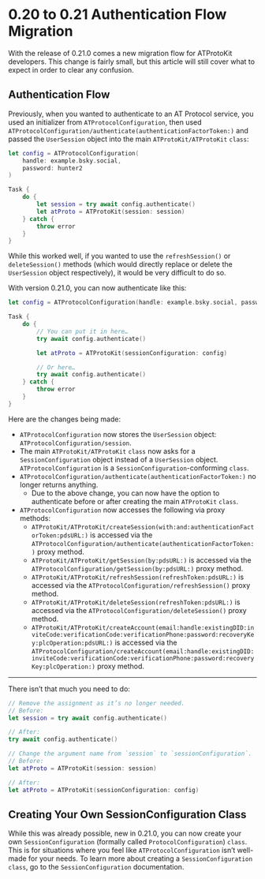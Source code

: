 # 0.20 to 0.21 Authentication Flow Migration

With the release of 0.21.0 comes a new migration flow for ATProtoKit developers. This change is fairly small, but this article will still cover what to expect in order to clear any confusion.

## Authentication Flow

Previously, when you wanted to authenticate to an AT Protocol service, you used an initializer from ``ATProtocolConfiguration``, then used ``ATProtocolConfiguration/authenticate(authenticationFactorToken:)`` and passed the ``UserSession`` object into the main ``ATProtoKit/ATProtoKit`` `class`:

```swift
let config = ATProtocolConfiguration(
    handle: example.bsky.social,
    password: hunter2
)

Task {
    do {
        let session = try await config.authenticate()
        let atProto = ATProtoKit(session: session)
    } catch {
        throw error
    }
}
```

While this worked well, if you wanted to use the `refreshSession()` or `deleteSession()` methods (which would directly replace or delete the `UserSession` object respectively), it would be very difficult to do so.

With version 0.21.0, you can now authenticate like this:

```swift
let config = ATProtocolConfiguration(handle: example.bsky.social, password: hunter2)

Task {
    do {
        // You can put it in here…
        try await config.authenticate()

        let atProto = ATProtoKit(sessionConfiguration: config)

        // Or here…
        try await config.authenticate()
    } catch {
        throw error
    }
}
```

Here are the changes being made:
- ``ATProtocolConfiguration`` now stores the ``UserSession`` object: ``ATProtocolConfiguration/session``.
- The main ``ATProtoKit/ATProtoKit`` `class` now asks for a ``SessionConfiguration`` object instead of a ``UserSession`` object. ``ATProtocolConfiguration`` is a ``SessionConfiguration``-conforming `class`.
- ``ATProtocolConfiguration/authenticate(authenticationFactorToken:)`` no longer returns anything.
  - Due to the above change, you can now have the option to authenticate before or after creating the main `ATProtoKit` `class`.
- ``ATProtocolConfiguration`` now accesses the following via proxy methods:
  - ``ATProtoKit/ATProtoKit/createSession(with:and:authenticationFactorToken:pdsURL:)`` is accessed via the ``ATProtocolConfiguration/authenticate(authenticationFactorToken:)`` proxy method.
  - ``ATProtoKit/ATProtoKit/getSession(by:pdsURL:)`` is accessed via the ``ATProtocolConfiguration/getSession(by:pdsURL:)`` proxy method.
  - ``ATProtoKit/ATProtoKit/refreshSession(refreshToken:pdsURL:)`` is accessed via the ``ATProtocolConfiguration/refreshSession()`` proxy method.
  - ``ATProtoKit/ATProtoKit/deleteSession(refreshToken:pdsURL:)`` is accessed via the ``ATProtocolConfiguration/deleteSession()`` proxy method.
  - ``ATProtoKit/ATProtoKit/createAccount(email:handle:existingDID:inviteCode:verificationCode:verificationPhone:password:recoveryKey:plcOperation:pdsURL:)`` is accessed via the ``ATProtocolConfiguration/createAccount(email:handle:existingDID:inviteCode:verificationCode:verificationPhone:password:recoveryKey:plcOperation:)`` proxy method.

---

There isn’t that much you need to do:

```swift
// Remove the assignment as it’s no longer needed.
// Before:
let session = try await config.authenticate()

// After:
try await config.authenticate()

// Change the argument name from `session` to `sessionConfiguration`.
// Before:
let atProto = ATProtoKit(session: session)

// After:
let atProto = ATProtoKit(sessionConfiguration: config)
```

## Creating Your Own SessionConfiguration Class

While this was already possible, new in 0.21.0, you can now create your own ``SessionConfiguration`` (formally called `ProtocolConfiguration`) `class`. This is for situations where you feel like ``ATProtocolConfiguration`` isn’t well-made for your needs. To learn more about creating a `SessionConfiguration` `class`, go to the ``SessionConfiguration`` documentation.
